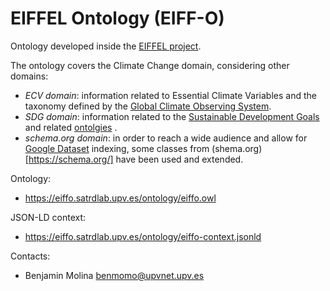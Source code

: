 EIFFEL Ontology (EIFF-O)
===

Ontology developed inside the [EIFFEL project](https://www.eiffel4climate.eu/).

The ontology covers the Climate Change domain, considering other domains:
- *ECV domain*: information related to Essential Climate Variables and the taxonomy defined by the [Global Climate Observing System](https://gcos.wmo.int/en/essential-climate-variables).
- *SDG domain*: information related to the [Sustainable Development Goals](http://metadata.un.org/sdg/ontology?lang=es) and related [ontolgies](https://github.com/UNStats/LOD4Stats/wiki/SDG-Knowledge-Organization-System) . 
- *schema.org domain*: in order to reach a wide audience and allow for [Google Dataset](https://developers.google.com/search/docs/advanced/structured-data/dataset) indexing, some classes from (shema.org)[https://schema.org/] have been used and extended.

Ontology:
* https://eiffo.satrdlab.upv.es/ontology/eiffo.owl

JSON-LD context:
* https://eiffo.satrdlab.upv.es/ontology/eiffo-context.jsonld

Contacts: 
* Benjamin Molina <benmomo@upvnet.upv.es>
